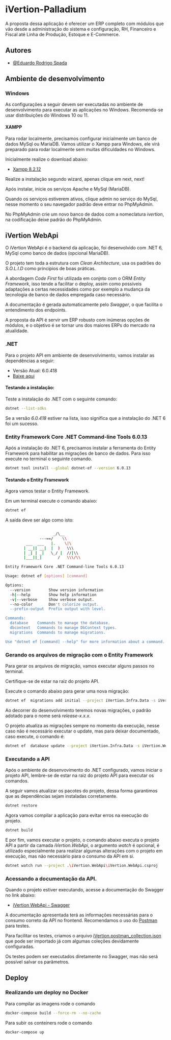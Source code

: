 
# iVertion-Palladium

A proposta dessa aplicação é oferecer um ERP completo com módulos que vão desde a administração do sistema e configuração, RH, Financeiro e Fiscal até Linha de Produção, Estoque e E-Commerce.



## Autores

- [@Eduardo Rodrigo Spada](https://www.github.com/eduardorspada)

## Ambiente de desenvolvimento

### Windows

As configurações a seguir devem ser executadas no ambiente de desenvolvimento para executar as aplicações no Windows. Recomenda-se usar distribuições do Windows 10 ou 11.

#### XAMPP
Para rodar localmente, precisamos configurar inicialmente um banco de dados MySql ou MariaDB. Vamos utilizar o Xampp para Windows, ele virá preparado para rodar localmente sem muitas dificuldades no Windows.

Inicialmente realize o download abaixo:

- [Xampp 8.2.12](https://sourceforge.net/projects/xampp/files/XAMPP%20Windows/8.2.12/xampp-windows-x64-8.2.12-0-VS16-installer.exe)

Realize a instalação segundo wizard, apenas clique em next, next!

Após instalar, inicie os serviços Apache e MySql (MariaDB).

Quando os serviços estiverem ativos, clique admin no serviço do MySql, nesse momento o seu navegador padrão deve entrar no PhpMyAdmin.

No PhpMyAdmin crie um novo banco de dados com a nomeclatura *ivertion*, na codificação deixe padrão do PhpMyAdmin.


## iVertion WebApi
O iVertion WebApi é o backend da aplicação, foi desenvolvido com .NET 6, MySql como banco de dados (opcional MariaDB).

O projeto tem toda a estrutura com *Clean Architecture*, usa os padrões do *S.O.L.I.D* como princípios de boas práticas.

A abordagem *Code First* foi utilizada em conjnto com o ORM *Entity Framework*, isso tende a facilitar o deploy, assim como possíveis adaptações a certas necessidades como por exemplo a mudança da tecnologia de banco de dados empregada caso necessário.

A documentação é gerada automaticamente pelo *Swagger*, o que facilita o entendimento dos endpoints.

A proposta da API é servir um ERP robusto com inúmeras opções de módulos, e o objetivo é se tornar uns dos maiores ERPs do mercado na atualidade. 

### .NET

Para o projeto API em ambiente de desenvolvimento, vamos instalar as dependências a seguir:

 - Versão Atual: 6.0.418
 - [Baixe aqui](https://dotnet.microsoft.com/pt-br/download/dotnet/thank-you/sdk-6.0.418-windows-x64-installer)

#### Testando a instalação:

Teste a instalação do .NET com o seguinte comando:

```bash
dotnet --list-sdks
```

Se a versão *6.0.418* estiver na lista, isso significa que a instalação do .NET 6 foi um sucesso.

### Entity Framework Core .NET Command-line Tools 6.0.13

Após a instalação do .NET 6, precisamos instalar a ferramenta do Entity Framework para habilitar as migrações de banco de dados. Para isso execute no terminal o seguinte comando. 

```bash
dotnet tool install --global dotnet-ef --version 6.0.13
```
#### Testando o Entity Framework
Agora vamos testar o Entity Framework.

Em um terminal execute o comando abaixo:

```bash
dotnet ef
```

A saída deve ser algo como isto:

```bash

                     _/\__       
               ---==/    \\      
         ___  ___   |.    \|\    
        | __|| __|  |  )   \\\   
        | _| | _|   \_/ |  //|\\ 
        |___||_|       /   \\\/\\

Entity Framework Core .NET Command-line Tools 6.0.13

Usage: dotnet ef [options] [command]

Options:
  --version        Show version information
  -h|--help        Show help information
  -v|--verbose     Show verbose output.
  --no-color       Don't colorize output.
  --prefix-output  Prefix output with level.

Commands:
  database    Commands to manage the database.
  dbcontext   Commands to manage DbContext types.
  migrations  Commands to manage migrations.

Use "dotnet ef [command] --help" for more information about a command.

```


### Gerando os arquivos de migração com o Entity Framework

Para gerar os arquivos de migração, vamos executar alguns passos no terminal.

Certifique-se de estar na raiz do projeto API.

Execute o comando abaixo para gerar uma nova migração:

```bash
dotnet ef  migrations add initial --project iVertion.Infra.Data -s iVertion.WebApi -c ApplicationDbContext --verbose
```

Ao decorrer do desenvolvimento teremos novas migrações, o padrão adotado para o nome será *release-x.x.x*.

O projeto atualiza as migrações sempre no momento da execução, nesse caso não é necessário executar o update, mas para deixar documentado, caso execute, o comando é:

```bash
dotnet ef  database update --project iVertion.Infra.Data -s iVertion.WebApi -c ApplicationDbContext --verbose 
```

### Executando a API

Após o ambiente de desenvovimento do .NET configurado, vamos iniciar o projeto API, lembre-se de estar na raiz do projeto API para executar os comandos.

A seguir vamos atualizar os pacotes do projeto, dessa forma garantimos que as dependências sejam instaladas corretamente.

```bash
dotnet restore
```
Agora vamos compilar a aplicação para evitar erros na execução do projeto.

```bash
dotnet build
```
E por fim, vamos executar o projeto, o comando abaixo executa o projeto API a partir da camada *iVertion.WebApi*, o argumento *watch* é opcional, é utilizado especialmente para realizar algumas alterações com o projeto em execução, mas não necessário para o consumo da API em si.


```bash
dotnet watch run --project .\iVertion.WebApi\iVertion.WebApi.csproj
```

### Acessando a documentação da API.

Quando o projeto estiver executando, acesse a documentação do Swagger no link abaixo:

- [iVertion WebApi - Swagger](http://localhost:5001/swagger/index.html)

A documentação apresentada terá as informações necessárias para o consumo correto da API no frontend. Recomendamos o uso do [Postman](https://www.postman.com/) para testes.

Para facilitar os testes, criamos o arquivo [iVertion.postman_collection.json](https://github.com/eduardorspada/iVertion-Palladium/blob/main/API/iVertion.postman_collection.json) que pode ser importado já com algumas coleções devidamente configuradas.

Os testes podem ser executados diretamente no Swagger, mas não será possível salvar os parâmetros.


## Deploy

### Realizando um deploy no Docker
Para compilar as imagens rode o comando

```bash
docker-compose build --force-rm --no-cache 
```
Para subir os conteiners rode o comando

```bash
docker-compose up
```

